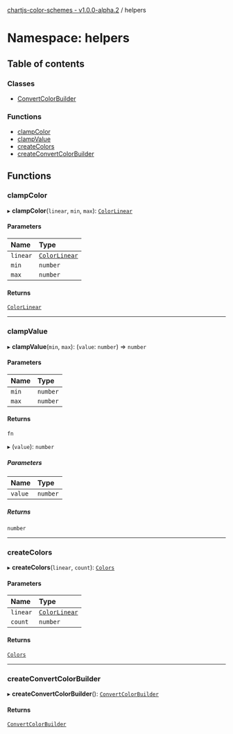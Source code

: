 [chartjs-color-schemes - v1.0.0-alpha.2](../README.md) / helpers

# Namespace: helpers

## Table of contents

### Classes

- [ConvertColorBuilder](../classes/helpers.ConvertColorBuilder.md)

### Functions

- [clampColor](helpers.md#clampcolor)
- [clampValue](helpers.md#clampvalue)
- [createColors](helpers.md#createcolors)
- [createConvertColorBuilder](helpers.md#createconvertcolorbuilder)

## Functions

### clampColor

▸ **clampColor**(`linear`, `min`, `max`): [`ColorLinear`](../README.md#colorlinear)

#### Parameters

| Name | Type |
| :------ | :------ |
| `linear` | [`ColorLinear`](../README.md#colorlinear) |
| `min` | `number` |
| `max` | `number` |

#### Returns

[`ColorLinear`](../README.md#colorlinear)

___

### clampValue

▸ **clampValue**(`min`, `max`): (`value`: `number`) => `number`

#### Parameters

| Name | Type |
| :------ | :------ |
| `min` | `number` |
| `max` | `number` |

#### Returns

`fn`

▸ (`value`): `number`

##### Parameters

| Name | Type |
| :------ | :------ |
| `value` | `number` |

##### Returns

`number`

___

### createColors

▸ **createColors**(`linear`, `count`): [`Colors`](../README.md#colors)

#### Parameters

| Name | Type |
| :------ | :------ |
| `linear` | [`ColorLinear`](../README.md#colorlinear) |
| `count` | `number` |

#### Returns

[`Colors`](../README.md#colors)

___

### createConvertColorBuilder

▸ **createConvertColorBuilder**(): [`ConvertColorBuilder`](../classes/helpers.ConvertColorBuilder.md)

#### Returns

[`ConvertColorBuilder`](../classes/helpers.ConvertColorBuilder.md)
